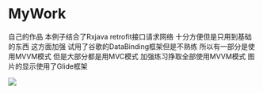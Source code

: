 # MyWork
自己的作品
本例子结合了Rxjava retrofit接口请求网络 十分方便但是只用到基础的东西 这方面加强
试用了谷歌的DataBinding框架但是不熟练 所以有一部分是使用MVVM模式 但是大部分都是用MVC模式 加强练习挣取全部使用MVVM模式
图片的显示使用了Glide框架  

![](http://i.imgur.com/n2eaRRP.png)
